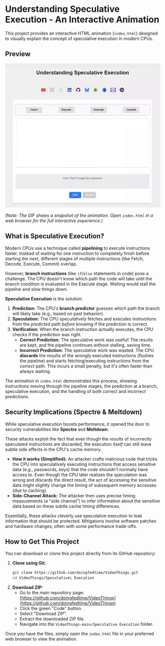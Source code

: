 # Understanding Speculative Execution - An Interactive Animation

This project provides an interactive HTML animation (`index.html`) designed to visually explain the concept of speculative execution in modern CPUs.

## Preview

![Animation Preview](understanding%20speculative%20exectution.gif)

*(Note: The GIF shows a snapshot of the animation. Open `index.html` in a web browser for the full interactive experience.)*

## What is Speculative Execution?

Modern CPUs use a technique called **pipelining** to execute instructions faster. Instead of waiting for one instruction to completely finish before starting the next, different stages of multiple instructions (like Fetch, Decode, Execute, Commit) overlap.

However, **branch instructions** (like `if`/`else` statements in code) pose a challenge. The CPU doesn't know which path the code will take until the branch condition is evaluated in the Execute stage. Waiting would stall the pipeline and slow things down.

**Speculative Execution** is the solution:
1.  **Prediction:** The CPU's **branch predictor** guesses which path the branch will likely take (e.g., based on past behavior).
2.  **Speculation:** The CPU *speculatively* fetches and executes instructions from the *predicted* path *before* knowing if the prediction is correct.
3.  **Verification:** When the branch instruction actually executes, the CPU checks if the prediction was right.
    *   **Correct Prediction:** The speculative work was useful! The results are kept, and the pipeline continues without stalling, saving time.
    *   **Incorrect Prediction:** The speculative work was wasted. The CPU **discards** the results of the wrongly executed instructions (flushes the pipeline) and starts fetching/executing instructions from the *correct* path. This incurs a small penalty, but it's often faster than always waiting.

The animation in `index.html` demonstrates this process, showing instructions moving through the pipeline stages, the prediction at a branch, speculative execution, and the handling of both correct and incorrect predictions.

## Security Implications (Spectre & Meltdown)

While speculative execution boosts performance, it opened the door to security vulnerabilities like **Spectre** and **Meltdown**.

These attacks exploit the fact that even though the *results* of incorrectly speculated instructions are discarded, the execution *itself* can still leave subtle side effects in the CPU's cache memory.

*   **How it works (Simplified):** An attacker crafts malicious code that tricks the CPU into speculatively executing instructions that access sensitive data (e.g., passwords, keys) that the code *shouldn't* normally have access to. Even though the CPU later realizes the speculation was wrong and discards the direct result, the act of accessing the sensitive data might slightly change the timing of subsequent memory accesses (due to caching).
*   **Side-Channel Attack:** The attacker then uses precise timing measurements (a "side channel") to infer information about the sensitive data based on these subtle cache timing differences.

Essentially, these attacks cleverly use speculative execution to leak information that should be protected. Mitigations involve software patches and hardware changes, often with some performance trade-offs.

## How to Get This Project

You can download or clone this project directly from its GitHub repository:

1.  **Clone using Git:**
    ```bash
    git clone https://github.com/doingfedtime/VideoThings.git
    cd VideoThings/Speculative\ Execution
    ```
2.  **Download ZIP:**
    *   Go to the main repository page: [https://github.com/doingfedtime/VideoThings](https://github.com/doingfedtime/VideoThings)
    *   Click the green "Code" button.
    *   Select "Download ZIP".
    *   Extract the downloaded ZIP file.
    *   Navigate into the `VideoThings-main/Speculative Execution` folder.

Once you have the files, simply open the `index.html` file in your preferred web browser to view the animation.